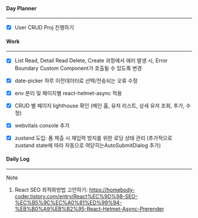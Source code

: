
#### Day Planner
---
- [x] User CRUD Proj 진행하기


#### Work
---
- [x] List Read, Detail Read Delete, Create 과정에서 에러 발생 시, Error Boundary Custom Component가 호출될 수 있도록 변경
- [x] date-picker 하루 이전데이터로 선택/전송되는 오류 수정
- [x] env 분리 및 페이지별 react-helmet-async 적용
- [x] CRUD 별 페이지 lighthouse 확인 (메인 홈, 유저 리스트, 상세 유저 조회, 추가, 수정)
- [x] webvitals console 추가
- [x] zustand 도입: 폼 제출 시 재입력 방지를 위한 로딩 상태 관리 (추가적으로 zustand state에 따라 자동으로 여닫히는AutoSubmitDialog 추가)


#### Daily Log
---
> [!note]
> 1. React SEO 최적화방법 고안하기: https://homebody-coder.tistory.com/entry/React%EC%9D%98-SEO-%EC%B5%9C%EC%A0%81%ED%99%94-%EB%B0%A9%EB%B2%95-React-Helmet-Async-Prerender

